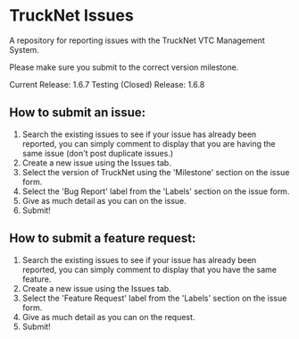 # TruckNet Issues
A repository for reporting issues with the TruckNet VTC Management System.

Please make sure you submit to the correct version milestone.

Current Release: 1.6.7
Testing (Closed) Release: 1.6.8

## How to submit an issue:
1. Search the existing issues to see if your issue has already been reported, you can simply comment to display that you are having the same issue (don't post duplicate issues.)
2. Create a new issue using the Issues tab.
3. Select the version of TruckNet using the 'Milestone' section on the issue form.
4. Select the 'Bug Report' label from the 'Labels' section on the issue form.
4. Give as much detail as you can on the issue.
5. Submit!

## How to submit a feature request:
1. Search the existing issues to see if your issue has already been reported, you can simply comment to display that you have the same feature.
2. Create a new issue using the Issues tab.
3. Select the 'Feature Request' label from the 'Labels' section on the issue form.
4. Give as much detail as you can on the request.
5. Submit!
